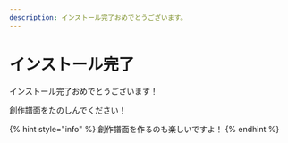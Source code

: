 ```yaml
---
description: インストール完了おめでとうございます。
---
```


# インストール完了

インストール完了おめでとうございます！

創作譜面をたのしんでください！

{% hint style="info" %}
創作譜面を作るのも楽しいですよ！
{% endhint %}
